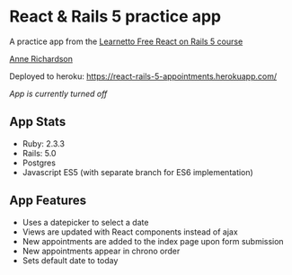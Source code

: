 # React & Rails 5 practice app

A practice app from the [Learnetto Free React on Rails 5 course](https://learnetto.com/tutorials/installation-and-setup-of-rails-5-app-with-react-rails-gem)

[Anne Richardson](https://github.com/lortza)

Deployed to heroku: https://react-rails-5-appointments.herokuapp.com/

_App is currently turned off_


## App Stats

* Ruby: 2.3.3
* Rails: 5.0
* Postgres
* Javascript ES5 (with separate branch for ES6 implementation)

## App Features

- Uses a datepicker to select a date
- Views are updated with React components instead of ajax
- New appointments are added to the index page upon form submission
- New appointments appear in chrono order
- Sets default date to today

